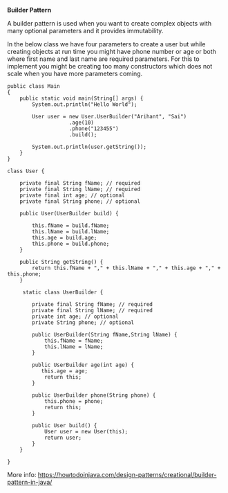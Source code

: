 **Builder Pattern**

A builder pattern is used when you want to create complex objects  with many optional parameters and it provides immutability.  

In the below class we have four parameters to create a user but while creating objects at run time you might have phone number or age or both where first name and last name are required parameters. For this to implement you might be creating too many constructors which does not scale when you have more parameters coming.  

```
public class Main
{
	public static void main(String[] args) {
		System.out.println("Hello World");
		
		User user = new User.UserBuilder("Arihant", "Sai")
		            .age(10)
		            .phone("123455")
		            .build();
		            
		System.out.println(user.getString());
	}
}

class User {
    
    private final String fName; // required
    private final String lName; // required
    private final int age; // optional
    private final String phone; // optional
    
    public User(UserBuilder build) {
        
        this.fName = build.fName;
        this.lName = build.lName;
        this.age = build.age;
        this.phone = build.phone;
    }
    
    public String getString() {
        return this.fName + "," + this.lName + "," + this.age + "," + this.phone;
    }
    
     static class UserBuilder {
    
        private final String fName; // required
        private final String lName; // required
        private int age; // optional
        private String phone; // optional
        
        public UserBuilder(String fName,String lName) {
            this.fName = fName;
            this.lName = lName;
        }
        
        public UserBuilder age(int age) {
           this.age = age;
            return this;
        }
        
        public UserBuilder phone(String phone) {
            this.phone = phone;
            return this;
        }
        
        public User build() {
            User user = new User(this);
            return user;
        }
    }
    
}
```

More info:
https://howtodoinjava.com/design-patterns/creational/builder-pattern-in-java/
